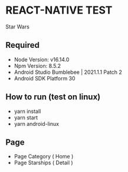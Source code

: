 
# REACT-NATIVE TEST

Star Wars 


## Required

 - Node Version: v16.14.0
 - Npm Version: 8.5.2
 - Android Studio Bumblebee | 2021.1.1 Patch 2
 - Android SDK Platform 30

## How to run (test on linux)

 - yarn install
 - yarn start
 - yarn android-linux

## Page 

 - Page Category ( Home )
 - Page Starships ( Detail )

